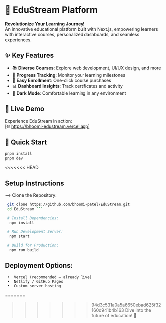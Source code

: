 # 🚀 EduStream Platform

**Revolutionize Your Learning Journey!**  
An innovative educational platform built with Next.js, empowering learners with interactive courses, personalized dashboards, and seamless experiences.

## ✨ Key Features
- 📚 **Diverse Courses**: Explore web development, UI/UX design, and more
- 🎯 **Progress Tracking**: Monitor your learning milestones
- 🛒 **Easy Enrollment**: One-click course purchases
- 📊 **Dashboard Insights**: Track certificates and activity
- 🌙 **Dark Mode**: Comfortable learning in any environment

## 🎥 Live Demo
Experience EduStream in action:  
[🌐 https://bhoomi-edustream.vercel.app]

## 🚀 Quick Start
```bash
pnpm install
pnpm dev
```
<<<<<<< HEAD
## Setup Instructions 
 --> Clone the Repository:
   ```bash 
    git clone https://github.com/bhoomi-patel/EduStream.git
    cd EduStream ```

    # Install Dependencies:
     npm install 

    # Run Development Server:
     npm start

    # Build for Production:
     npm run build
```
## Deployment Options:
     •	Vercel (recommended – already live)
     •	Netlify / GitHub Pages
     •	Custom server hosting

=======
>>>>>>> 94d3c531a0a5a6650ebad625f32160d941b4b163
Dive into the future of education! 🌟
